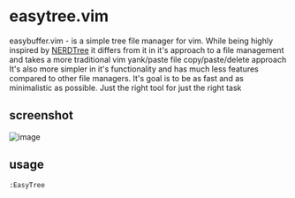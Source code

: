 easytree.vim
============

easybuffer.vim - is a simple tree file manager for vim.
While being highly inspired by [NERDTree] it differs from it in it's approach to a file 
management and takes a more traditional vim yank/paste file copy/paste/delete approach
It's also more simpler in it's functionality and has much less features compared to other
file managers. It's goal is to be as fast and as minimalistic as possible.
Just the right tool for just the right task

screenshot
----------
![image](http://i.imgur.com/S6aL4.png)

usage
-----

    :EasyTree

[NERDTree]: https://github.com/scrooloose/nerdtree
